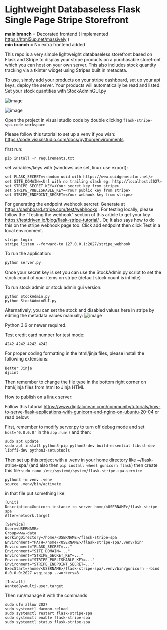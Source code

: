 # Lightweight Databaseless Flask Single Page Stripe Storefront

**main branch** = Decorated frontend ( implemented https://html5up.net/massively )<br>
**min branch** = No extra frontend added<br>

This repo is a very simple lightweight databaseless storefront based on Flask and Stripe to display your stripe products on a purchasable storefront which you can host on your own server. This also includes stock quantity tracking via a tkinter widget using Stripes built in metadata.

To use, simply add your products on your stripe dashboard, set up your api keys, deploy the server. Your products will automatically be read and listed.<br>
Set your stock quantities with StockAdminGUI.py<br>

![image](https://github.com/user-attachments/assets/755f3a95-3bdf-4b4f-87ec-10fe04133647)

![image](https://github.com/user-attachments/assets/684d72e8-a303-4937-ae00-3cacb3cff0be)

Open the project in visual studio code by double clicking `flask-stripe-spa.code-workspace`

Please follow this tutorial to set up a venv if you wish: https://code.visualstudio.com/docs/python/environments

first run:

```
pip install -r requirements.txt
```

set variables/keys with (windows use set, linux use export):

```
set FLASK_SECRET=<random uuid with https://www.uuidgenerator.net/>
set SITE_DOMAIN=<Url with no trailing slash eg: http://localhost:2027>
set STRIPE_SECRET_KEY=<Your secret key from stripe>
set STRIPE_PUBLISHABLE_KEY=<Your public key from stripe>
set STRIPE_ENDPOINT_SECRET=<Your webhook key from stripe>
```

For generating the endpoint webhook sercret: Generate at https://dashboard.stripe.com/test/webhooks . For testing locally, please follow the "Testing the webhook" section of this article to get your key https://testdriven.io/blog/flask-stripe-tutorial/ . Or, It also says how to do this on the stripe webhook page too. Click add endpoint then click Test in a local environment.

```
stripe login
stripe listen --forward-to 127.0.0.1:2027/stripe_webhook
```

To run the application:

```
python server.py
```

Once your secret key is set you can use the StockAdmin.py script to set the stock count of your items on stripe (default stock count is infinite)

To run stock admin or stock admin gui version:

```
python StockAdmin.py
python StockAdminGUI.py
```

Alternatively, you can set the stock and disabled values here in stripe by editing the metadata values manually:
![image](https://github.com/user-attachments/assets/8cf7a94a-751a-42c8-829e-06838bb8e9fb)

Python 3.6 or newer required.

Test credit card number for test mode:

```
4242 4242 4242 4242
```

For proper coding formatting in the html/jinja files, please install the following extensions:

```
Better Jinja
djLint
```

Then remember to change the file type in the bottom right corner on html/jinja files from html to Jinja HTML

How to publish on a linux server:

Follow this tutorial https://www.digitalocean.com/community/tutorials/how-to-serve-flask-applications-with-gunicorn-and-nginx-on-ubuntu-20-04 or read below:

First, remember to modify server.py to turn off debug mode and set `host='0.0.0.0'` in the `app.run()` and then:

```
sudo apt update
sudo apt install python3-pip python3-dev build-essential libssl-dev libffi-dev python3-setuptools
```

Then set up this project with a .venv in your home directory like ~/flask-stripe-spa/ (and also then `pip install wheel gunicorn flask`) then create this file `sudo nano /etc/systemd/system/flask-stripe-spa.service`

```
python3 -m venv .venv
source .venv/bin/activate
```

in that file put something like:

```
[Unit]
Description=Gunicorn instance to server home/<USERNAME>/flask-stripe-spa
After=network.target

[Service]
User=<USERNAME>
Group=www-data
WorkingDirectory=/home/<USERNAME>/flask-stripe-spa
Environment="PATH=/home/<USERNAME>/flask-stripe-spa/.venv/bin"
Environment="FLASK_SECRET=..."
Environment="SITE_DOMAIN=..."
Environment="STRIPE_SECRET_KEY=..."
Environment="STRIPE_PUBLISHABLE_KEY=..."
Environment="STRIPE_ENDPOINT_SECRET=..."
ExecStart=/home/<USERNAME>/flask-stripe-spa/.venv/bin/gunicorn --bind 0.0.0.0:2027 wsgi:app --workers=3

[Install]
WantedBy=multi-user.target
```

Then run/manage it with the commands

```
sudo ufw allow 2027
sudo systemctl daemon-reload
sudo systemctl restart flask-stripe-spa
sudo systemctl enable flask-stripe-spa
sudo systemctl status flask-stripe-spa
```
